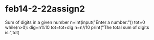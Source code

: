 # feb14-2-22assign2
Sum of digits in a given number
n=int(input("Enter a number:"))
tot=0
while(n>0):
    dig=n%10
    tot=tot+dig
    n=n//10
print("The total sum of digits is:",tot)
